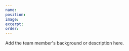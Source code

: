 ```yaml
---
name: 
position: 
image: 
excerpt: 
order: 
---
```


Add the team member's background or description here.